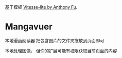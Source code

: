 基于模板 [Vitesse-lite by Anthony Fu](https://github.com/antfu/vitesse-lite).

# Mangavuer

本地漫画阅读器
把包含图片的文件夹拖放到页面即可

本地处理图像，
但你的扩展可能有权限获取当前页面的内容